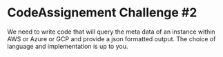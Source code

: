 # CodeAssignement Challenge #2


We need to write code that will query the meta data of an instance within AWS or Azure or GCP
and provide a json formatted output. 
The choice of language and implementation is up to you.